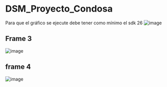 # DSM_Proyecto_Condosa

Para que el gráfico se ejecute debe tener como mínimo el sdk 26
![image](https://github.com/Luis4nge1/DSM_Proyecto_Condosa/assets/132635578/365e38d9-4ee4-491d-b06d-6e4b186aa3f1)


## Frame 3

![image](https://github.com/Luis4nge1/DSM_Proyecto_Condosa/assets/132635578/071b3b06-1957-4c39-95b3-991c05914545)

## frame 4

![image](https://github.com/Luis4nge1/DSM_Proyecto_Condosa/assets/132635578/5879d794-636e-46e0-a2a1-dca696f70158)



